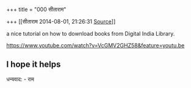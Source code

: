+++
title = "000 सीताराम"

+++
[[सीताराम	2014-08-01, 21:26:31 [Source](https://groups.google.com/g/samskrita/c/Ql_GSm3Yaoo)]]



a nice tutorial on how to download books from Digital India Library.



<https://www.youtube.com/watch?v=VcGMV2GHZ58&feature=youtu.be>  

I hope it helps  
--  
धन्यवाद: - राम


